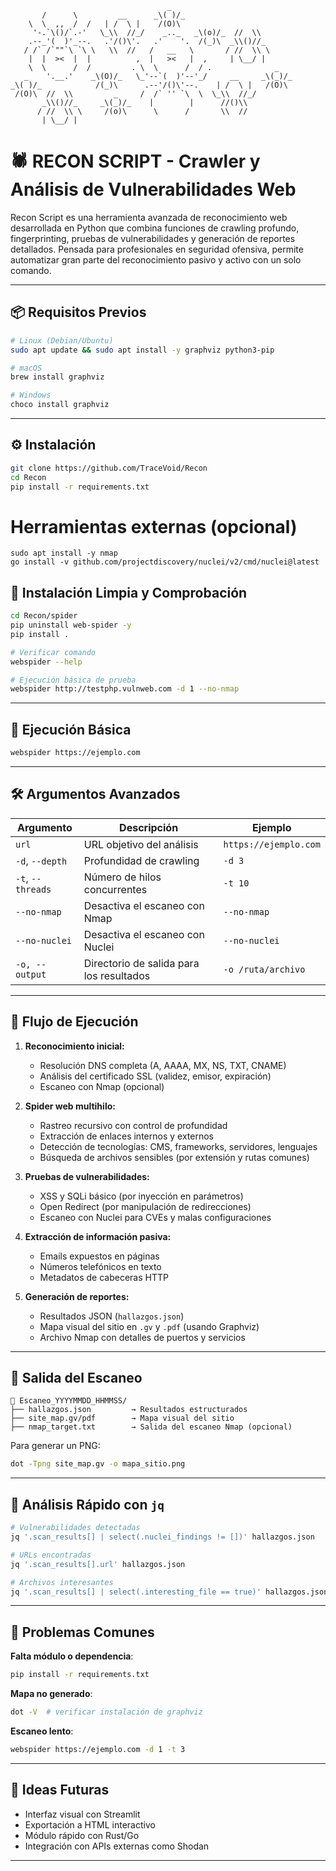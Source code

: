 ```
                                   _
       /      \         __      _\( )/_
    \  \  ,,  /  /   | /  \ |    /(O)\ 
     '-.`\()/`.-'   \_\\  //_/    _.._   _\(o)/_  //  \\
    .--_'(  )'_--.   .'/()\'.   .'    '.  /(_)\  _\\()//_
   / /` /`""`\ `\ \   \\  //   /   __   \       / //  \\ \
    |  |  ><  |  |          ,  |   ><   |  ,     | \__/ |
    \  \      /  /         . \  \      /  / .              _
   _    '.__.'    _\(O)/_   \_'--`(  )'--'_/     __     _\(_)/_
_\( )/_            /(_)\      .--'/()\'--.    | /  \ |   /(O)\
 /(O)\  //  \\         _     /  /` '' `\  \  \_\\  //_/
       _\\()//_     _\(_)/_    |        |      //()\\ 
      / //  \\ \     /(o)\      \      /       \\  //
       | \__/ |
```
# 🕷️ RECON SCRIPT - Crawler y Análisis de Vulnerabilidades Web

Recon Script es una herramienta avanzada de reconocimiento web desarrollada en Python que combina funciones de crawling profundo, fingerprinting, pruebas de vulnerabilidades y generación de reportes detallados. Pensada para profesionales en seguridad ofensiva, permite automatizar gran parte del reconocimiento pasivo y activo con un solo comando.

---

## 📦 Requisitos Previos

```bash
# Linux (Debian/Ubuntu)
sudo apt update && sudo apt install -y graphviz python3-pip

# macOS
brew install graphviz

# Windows
choco install graphviz
```

---

## ⚙️ Instalación

```bash
git clone https://github.com/TraceVoid/Recon
cd Recon
pip install -r requirements.txt

```
# Herramientas externas (opcional)
```
sudo apt install -y nmap
go install -v github.com/projectdiscovery/nuclei/v2/cmd/nuclei@latest
```
## 🧼 Instalación Limpia y Comprobación

```bash
cd Recon/spider
pip uninstall web-spider -y
pip install .

# Verificar comando
webspider --help

# Ejecución básica de prueba
webspider http://testphp.vulnweb.com -d 1 --no-nmap
```
---

## 🚀 Ejecución Básica

```bash
webspider https://ejemplo.com
```

---

## 🛠️ Argumentos Avanzados

| Argumento         | Descripción                                              | Ejemplo                |
|-------------------|----------------------------------------------------------|------------------------|
| `url`             | URL objetivo del análisis                                | `https://ejemplo.com`  |
| `-d`, `--depth`   | Profundidad de crawling                                  | `-d 3`                 |
| `-t`, `--threads` | Número de hilos concurrentes                             | `-t 10`                |
| `--no-nmap`       | Desactiva el escaneo con Nmap                            | `--no-nmap`            |
| `--no-nuclei`     | Desactiva el escaneo con Nuclei                          | `--no-nuclei`          |
| `-o, --output`    | Directorio de salida para los resultados                 | `-o /ruta/archivo`     |
---

## 🔁 Flujo de Ejecución

1. **Reconocimiento inicial:**

   * Resolución DNS completa (A, AAAA, MX, NS, TXT, CNAME)
   * Análisis del certificado SSL (validez, emisor, expiración)
   * Escaneo con Nmap (opcional)

2. **Spider web multihilo:**

   * Rastreo recursivo con control de profundidad
   * Extracción de enlaces internos y externos
   * Detección de tecnologías: CMS, frameworks, servidores, lenguajes
   * Búsqueda de archivos sensibles (por extensión y rutas comunes)

3. **Pruebas de vulnerabilidades:**

   * XSS y SQLi básico (por inyección en parámetros)
   * Open Redirect (por manipulación de redirecciones)
   * Escaneo con Nuclei para CVEs y malas configuraciones

4. **Extracción de información pasiva:**

   * Emails expuestos en páginas
   * Números telefónicos en texto
   * Metadatos de cabeceras HTTP

5. **Generación de reportes:**

   * Resultados JSON (`hallazgos.json`)
   * Mapa visual del sitio en `.gv` y `.pdf` (usando Graphviz)
   * Archivo Nmap con detalles de puertos y servicios
   
---

## 📁 Salida del Escaneo

```
📂 Escaneo_YYYYMMDD_HHMMSS/
├── hallazgos.json         → Resultados estructurados
├── site_map.gv/pdf        → Mapa visual del sitio
├── nmap_target.txt        → Salida del escaneo Nmap (opcional)
```

Para generar un PNG:

```bash
dot -Tpng site_map.gv -o mapa_sitio.png
```

---

## 🧪 Análisis Rápido con `jq`

```bash
# Vulnerabilidades detectadas
jq '.scan_results[] | select(.nuclei_findings != [])' hallazgos.json

# URLs encontradas
jq '.scan_results[].url' hallazgos.json

# Archivos interesantes
jq '.scan_results[] | select(.interesting_file == true)' hallazgos.json
```

---

## 🔧 Problemas Comunes

**Falta módulo o dependencia**:
```bash
pip install -r requirements.txt
```

**Mapa no generado**:
```bash
dot -V  # verificar instalación de graphviz
```

**Escaneo lento**:
```bash
webspider https://ejemplo.com -d 1 -t 3
```

---

## 🧩 Ideas Futuras

- Interfaz visual con Streamlit
- Exportación a HTML interactivo
- Módulo rápido con Rust/Go
- Integración con APIs externas como Shodan

---
